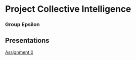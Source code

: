 # Project Collective Intelligence     
### Group Epsilon    
## Presentations    
[Assignment 0](https://docs.google.com/presentation/d/1fSwszxaFgikBKehqiECUIls46UPgkOu7KaLfcfphwl0/edit?usp=sharing)
